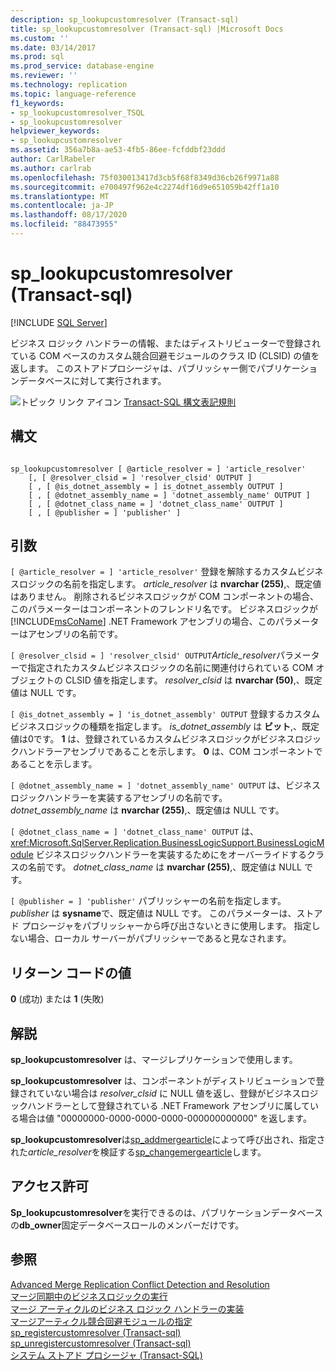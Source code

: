 ```yaml
---
description: sp_lookupcustomresolver (Transact-sql)
title: sp_lookupcustomresolver (Transact-sql) |Microsoft Docs
ms.custom: ''
ms.date: 03/14/2017
ms.prod: sql
ms.prod_service: database-engine
ms.reviewer: ''
ms.technology: replication
ms.topic: language-reference
f1_keywords:
- sp_lookupcustomresolver_TSQL
- sp_lookupcustomresolver
helpviewer_keywords:
- sp_lookupcustomresolver
ms.assetid: 356a7b8a-ae53-4fb5-86ee-fcfddbf23ddd
author: CarlRabeler
ms.author: carlrab
ms.openlocfilehash: 75f030013417d3cb5f68f8349d36cb26f9971a88
ms.sourcegitcommit: e700497f962e4c2274df16d9e651059b42ff1a10
ms.translationtype: MT
ms.contentlocale: ja-JP
ms.lasthandoff: 08/17/2020
ms.locfileid: "88473955"
---
```

# <a name="sp_lookupcustomresolver-transact-sql"></a>sp_lookupcustomresolver (Transact-sql)
[!INCLUDE [SQL Server](../../includes/applies-to-version/sqlserver.md)]

  ビジネス ロジック ハンドラーの情報、またはディストリビューターで登録されている COM ベースのカスタム競合回避モジュールのクラス ID (CLSID) の値を返します。 このストアドプロシージャは、パブリッシャー側でパブリケーションデータベースに対して実行されます。  
  
 ![トピック リンク アイコン](../../database-engine/configure-windows/media/topic-link.gif "トピック リンク アイコン") [Transact-SQL 構文表記規則](../../t-sql/language-elements/transact-sql-syntax-conventions-transact-sql.md)  
  
## <a name="syntax"></a>構文  
  
```  
  
sp_lookupcustomresolver [ @article_resolver = ] 'article_resolver'   
    [, [ @resolver_clsid = ] 'resolver_clsid' OUTPUT ]  
    [ , [ @is_dotnet_assembly = ] is_dotnet_assembly OUTPUT ]  
    [ , [ @dotnet_assembly_name = ] 'dotnet_assembly_name' OUTPUT ]  
    [ , [ @dotnet_class_name = ] 'dotnet_class_name' OUTPUT ]  
    [ , [ @publisher = ] 'publisher' ]  
```  
  
## <a name="arguments"></a>引数  
`[ @article_resolver = ] 'article_resolver'` 登録を解除するカスタムビジネスロジックの名前を指定します。 *article_resolver* は **nvarchar (255)**,、既定値はありません。 削除されるビジネスロジックが COM コンポーネントの場合、このパラメーターはコンポーネントのフレンドリ名です。 ビジネスロジックが [!INCLUDE[msCoName](../../includes/msconame-md.md)] .NET Framework アセンブリの場合、このパラメーターはアセンブリの名前です。  
  
`[ @resolver_clsid = ] 'resolver_clsid' OUTPUT`*Article_resolver*パラメーターで指定されたカスタムビジネスロジックの名前に関連付けられている COM オブジェクトの CLSID 値を指定します。 *resolver_clsid* は **nvarchar (50)**,、既定値は NULL です。  
  
`[ @is_dotnet_assembly = ] 'is_dotnet_assembly' OUTPUT` 登録するカスタムビジネスロジックの種類を指定します。 *is_dotnet_assembly* は **ビット**,、既定値は0です。 **1** は、登録されているカスタムビジネスロジックがビジネスロジックハンドラーアセンブリであることを示します。 **0** は、COM コンポーネントであることを示します。  
  
`[ @dotnet_assembly_name = ] 'dotnet_assembly_name' OUTPUT` は、ビジネスロジックハンドラーを実装するアセンブリの名前です。 *dotnet_assembly_name* は **nvarchar (255)**,、既定値は NULL です。  
  
`[ @dotnet_class_name = ] 'dotnet_class_name' OUTPUT` は、 <xref:Microsoft.SqlServer.Replication.BusinessLogicSupport.BusinessLogicModule> ビジネスロジックハンドラーを実装するためにをオーバーライドするクラスの名前です。 *dotnet_class_name* は **nvarchar (255)**,、既定値は NULL です。  
  
`[ @publisher = ] 'publisher'` パブリッシャーの名前を指定します。 *publisher* は **sysname**で、既定値は NULL です。 このパラメーターは、ストアド プロシージャをパブリッシャーから呼び出さないときに使用します。 指定しない場合、ローカル サーバーがパブリッシャーであると見なされます。  
  
## <a name="return-code-values"></a>リターン コードの値  
 **0** (成功) または **1** (失敗)  
  
## <a name="remarks"></a>解説  
 **sp_lookupcustomresolver** は、マージレプリケーションで使用します。  
  
 **sp_lookupcustomresolver** は、コンポーネントがディストリビューションで登録されていない場合は *resolver_clsid* に NULL 値を返し、登録がビジネスロジックハンドラーとして登録されている .NET Framework アセンブリに属している場合は値 "00000000-0000-0000-0000-000000000000" を返します。  
  
 **sp_lookupcustomresolver**は[sp_addmergearticle](../../relational-databases/system-stored-procedures/sp-addmergearticle-transact-sql.md)によって呼び出され、指定された*article_resolver*を検証する[sp_changemergearticle](../../relational-databases/system-stored-procedures/sp-changemergearticle-transact-sql.md)します。  
  
## <a name="permissions"></a>アクセス許可  
 **Sp_lookupcustomresolver**を実行できるのは、パブリケーションデータベースの**db_owner**固定データベースロールのメンバーだけです。  
  
## <a name="see-also"></a>参照  
 [Advanced Merge Replication Conflict Detection and Resolution](../../relational-databases/replication/merge/advanced-merge-replication-conflict-detection-and-resolution.md)   
 [マージ同期中のビジネスロジックの実行](../../relational-databases/replication/merge/execute-business-logic-during-merge-synchronization.md)   
 [マージ アーティクルのビジネス ロジック ハンドラーの実装](../../relational-databases/replication/implement-a-business-logic-handler-for-a-merge-article.md)   
 [マージアーティクル競合回避モジュールの指定](../../relational-databases/replication/publish/specify-a-merge-article-resolver.md)   
 [sp_registercustomresolver &#40;Transact-sql&#41;](../../relational-databases/system-stored-procedures/sp-registercustomresolver-transact-sql.md)   
 [sp_unregistercustomresolver &#40;Transact-sql&#41;](../../relational-databases/system-stored-procedures/sp-unregistercustomresolver-transact-sql.md)   
 [システム ストアド プロシージャ &#40;Transact-SQL&#41;](../../relational-databases/system-stored-procedures/system-stored-procedures-transact-sql.md)  
  
  
